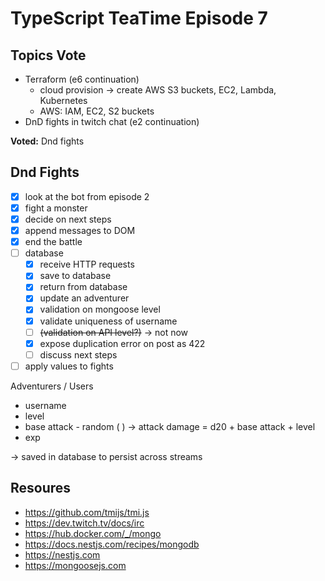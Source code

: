 # TypeScript TeaTime Episode 7

## Topics Vote

- Terraform (e6 continuation)
  - cloud provision -> create AWS S3 buckets, EC2, Lambda, Kubernetes
  - AWS: IAM, EC2, S2 buckets
- DnD fights in twitch chat (e2 continuation)

**Voted:** Dnd fights

## Dnd Fights

- [x] look at the bot from episode 2
- [x] fight a monster
- [x] decide on next steps
- [x] append messages to DOM
- [x] end the battle
- [ ] database
  - [x] receive HTTP requests
  - [x] save to database
  - [x] return from database
  - [x] update an adventurer
  - [x] validation on mongoose level
  - [x] validate uniqueness of username
  - [ ] ~~(validation on API level?)~~ -> not now
  - [x] expose duplication error on post as 422
  - [ ] discuss next steps
- [ ] apply values to fights

Adventurers / Users

- username
- level
- base attack - random ( ) -> attack damage = d20 + base attack + level
- exp

-> saved in database to persist across streams

## Resoures

- <https://github.com/tmijs/tmi.js>
- <https://dev.twitch.tv/docs/irc>
- <https://hub.docker.com/_/mongo>
- <https://docs.nestjs.com/recipes/mongodb>
- <https://nestjs.com>
- <https://mongoosejs.com>
